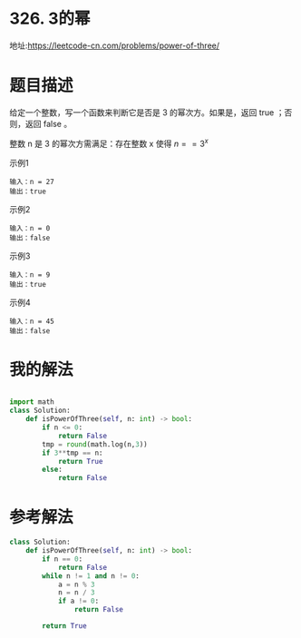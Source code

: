 # 326. 3的幂
地址:https://leetcode-cn.com/problems/power-of-three/


# 题目描述
给定一个整数，写一个函数来判断它是否是 3 的幂次方。如果是，返回 true ；否则，返回 false 。

整数 n 是 3 的幂次方需满足：存在整数 x 使得 $n == 3^x$

示例1
```
输入：n = 27
输出：true

```


示例2
```
输入：n = 0
输出：false

```


示例3
```
输入：n = 9
输出：true

```


示例4
```
输入：n = 45
输出：false

```


# 我的解法
```python

import math
class Solution:
    def isPowerOfThree(self, n: int) -> bool:
        if n <= 0:
            return False
        tmp = round(math.log(n,3))
        if 3**tmp == n:
            return True
        else:
            return False

```


# 参考解法
```python
class Solution:
    def isPowerOfThree(self, n: int) -> bool:
        if n == 0:
            return False
        while n != 1 and n != 0:
            a = n % 3
            n = n / 3
            if a != 0:
                return False

        return True


```
